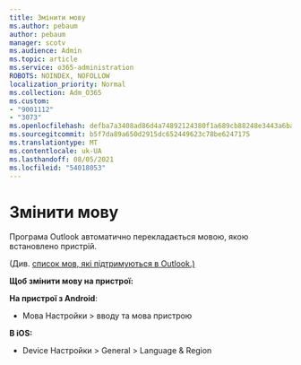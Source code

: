 ```yaml
---
title: Змінити мову
ms.author: pebaum
author: pebaum
manager: scotv
ms.audience: Admin
ms.topic: article
ms.service: o365-administration
ROBOTS: NOINDEX, NOFOLLOW
localization_priority: Normal
ms.collection: Adm_O365
ms.custom:
- "9001112"
- "3073"
ms.openlocfilehash: defba7a3408ad86d4a74892124380f1a689cb88248e3443a6ba45e040bbe11a8
ms.sourcegitcommit: b5f7da89a650d2915dc652449623c78be6247175
ms.translationtype: MT
ms.contentlocale: uk-UA
ms.lasthandoff: 08/05/2021
ms.locfileid: "54018053"
---
```

# <a name="change-my-language"></a>Змінити мову

Програма Outlook автоматично перекладається мовою, якою встановлено пристрій. 

(Див. [список мов, які підтримуються в Outlook.)](https://acompli.helpshift.com/a/outlook/?s=general-questions&f=in-which-languages-is-your-app-translated) 

**Щоб змінити мову на пристрої:** 

**На пристрої з Android**: 

- Мова Настройки > вводу та мова пристрою 

**В iOS:** 

- Device Настройки > General > Language & Region 
